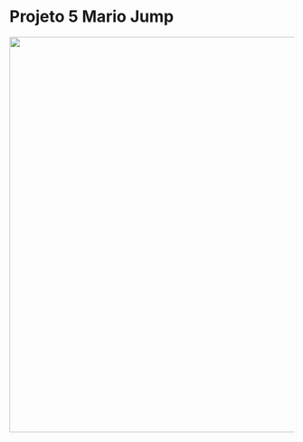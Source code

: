 # Projeto 5 Mario Jump
 
<div align="center">
<img src="https://user-images.githubusercontent.com/97771245/194968290-18ffb523-d4c9-41bf-9a2b-6efb5b4012c8.png" width="700px" />
 

</div>
